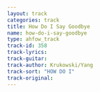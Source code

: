 ```yaml
---
layout: track
categories: track
title: How Do I Say Goodbye
name: how-do-i-say-goodbye
type: ahfow_track
track-id: 358
track-lyrics: 
track-guitar: 
track-author: Krukowski/Yang
track-sort: "HOW DO I"
track-original: 
---
```

